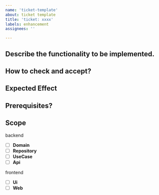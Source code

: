 ```yaml
---
name: 'ticket-template'
about: ticket template
title: 'ticket: xxxx'
labels: enhancement
assignees: ''

---
```



## Describe the functionality to be implemented.

## How to check and accept?

## Expected Effect

## Prerequisites?

## Scope

backend
- [ ] **Domain**
- [ ] **Repository**
- [ ] **UseCase**
- [ ] **Api**

frontend
- [ ] **Ui**
- [ ] **Web**
